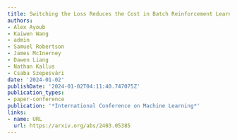```yaml
---
title: Switching the Loss Reduces the Cost in Batch Reinforcement Learning
authors:
- Alex Ayoub
- Kaiwen Wang
- admin
- Samuel Robertson
- James McInerney
- Dawen Liang
- Nathan Kallus
- Csaba Szepesvári
date: '2024-01-02'
publishDate: '2024-01-02T04:11:40.747075Z'
publication_types:
- paper-conference
publication: '*International Conference on Machine Learning*'
links:
- name: URL
  url: https://arxiv.org/abs/2403.05385
---
```

